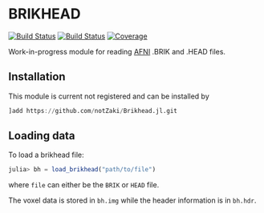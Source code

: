 # BRIKHEAD 
[![Build Status](https://github.com/notZaki/BRIKHEAD.jl/workflows/CI/badge.svg)](https://github.com/notZaki/BRIKHEAD.jl/actions) 
[![Build Status](https://travis-ci.com/notZaki/BRIKHEAD.jl.svg?branch=master)](https://travis-ci.com/notZaki/BRIKHEAD.jl) 
[![Coverage](https://codecov.io/gh/notZaki/BRIKHEAD.jl/branch/master/graph/badge.svg)](https://codecov.io/gh/notZaki/BRIKHEAD.jl)

Work-in-progress module for reading [AFNI](https://afni.nimh.nih.gov/) .BRIK and .HEAD files.

## Installation

This module is current not registered and can be installed by
```julia
]add https://github.com/notZaki/Brikhead.jl.git
```

## Loading data

To load a brikhead file:
```julia
julia> bh = load_brikhead("path/to/file")
```
where `file` can either be the `BRIK` or `HEAD` file.

The voxel data is stored in `bh.img` while the header information is in `bh.hdr`.

